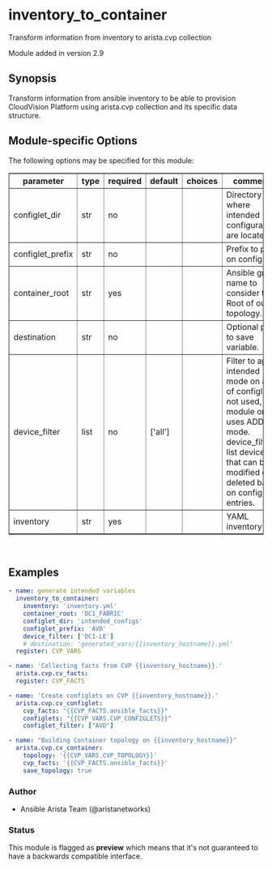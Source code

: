 # inventory\_to\_container

Transform information from inventory to arista.cvp collection

Module added in version 2.9

<div class="contents" data-local="" data-depth="2">

</div>

## Synopsis

Transform information from ansible inventory to be able to provision
CloudVision Platform using arista.cvp collection and its specific data
structure.

## Module-specific Options

The following options may be specified for this module:

<table border=1 cellpadding=4>

<tr>
<th class="head">parameter</th>
<th class="head">type</th>
<th class="head">required</th>
<th class="head">default</th>
<th class="head">choices</th>
<th class="head">comments</th>
</tr>

<tr>
<td>configlet_dir<br/><div style="font-size: small;"></div></td>
<td>str</td>
<td>no</td>
<td></td>
<td></td>
<td>
    <div>Directory where intended configurations are located.</div>
</td>
</tr>

<tr>
<td>configlet_prefix<br/><div style="font-size: small;"></div></td>
<td>str</td>
<td>no</td>
<td></td>
<td></td>
<td>
    <div>Prefix to put on configlet.</div>
</td>
</tr>

<tr>
<td>container_root<br/><div style="font-size: small;"></div></td>
<td>str</td>
<td>yes</td>
<td></td>
<td></td>
<td>
    <div>Ansible group name to consider to be Root of our topology.</div>
</td>
</tr>

<tr>
<td>destination<br/><div style="font-size: small;"></div></td>
<td>str</td>
<td>no</td>
<td></td>
<td></td>
<td>
    <div>Optional path to save variable.</div>
</td>
</tr>

<tr>
<td>device_filter<br/><div style="font-size: small;"></div></td>
<td>list</td>
<td>no</td>
<td>[&#x27;all&#x27;]</td>
<td></td>
<td>
    <div>Filter to apply intended mode on a set of configlet. If not used, then module only uses ADD mode. device_filter list devices that can be modified or deleted based on configlets entries.</div>
</td>
</tr>

<tr>
<td>inventory<br/><div style="font-size: small;"></div></td>
<td>str</td>
<td>yes</td>
<td></td>
<td></td>
<td>
    <div>YAML inventory file</div>
</td>
</tr>

</table>
</br>

## Examples

```yaml
- name: generate intended variables
  inventory_to_container:
    inventory: 'inventory.yml'
    container_root: 'DC1_FABRIC'
    configlet_dir: 'intended_configs'
    configlet_prefix: 'AVD'
    device_filter: ['DC1-LE']
    # destination: 'generated_vars/{{inventory_hostname}}.yml'
  register: CVP_VARS

- name: 'Collecting facts from CVP {{inventory_hostname}}.'
  arista.cvp.cv_facts:
  register: CVP_FACTS

- name: 'Create configlets on CVP {{inventory_hostname}}.'
  arista.cvp.cv_configlet:
    cvp_facts: "{{CVP_FACTS.ansible_facts}}"
    configlets: "{{CVP_VARS.CVP_CONFIGLETS}}"
    configlet_filter: ["AVD"]

- name: "Building Container topology on {{inventory_hostname}}"
  arista.cvp.cv_container:
    topology: '{{CVP_VARS.CVP_TOPOLOGY}}'
    cvp_facts: '{{CVP_FACTS.ansible_facts}}'
    save_topology: true
```

### Author

- Ansible Arista Team (@aristanetworks)

### Status

This module is flagged as **preview** which means that it's not
guaranteed to have a backwards compatible interface.
